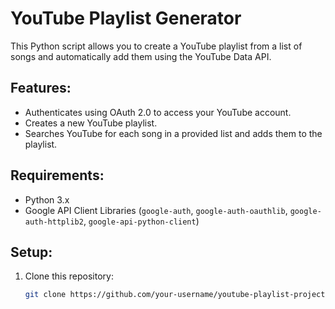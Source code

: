 # YouTube Playlist Generator

This Python script allows you to create a YouTube playlist from a list of songs and automatically add them using the YouTube Data API.

## Features:
- Authenticates using OAuth 2.0 to access your YouTube account.
- Creates a new YouTube playlist.
- Searches YouTube for each song in a provided list and adds them to the playlist.

## Requirements:
- Python 3.x
- Google API Client Libraries (`google-auth`, `google-auth-oauthlib`, `google-auth-httplib2`, `google-api-python-client`)

## Setup:
1. Clone this repository:
   ```bash
   git clone https://github.com/your-username/youtube-playlist-project.git
